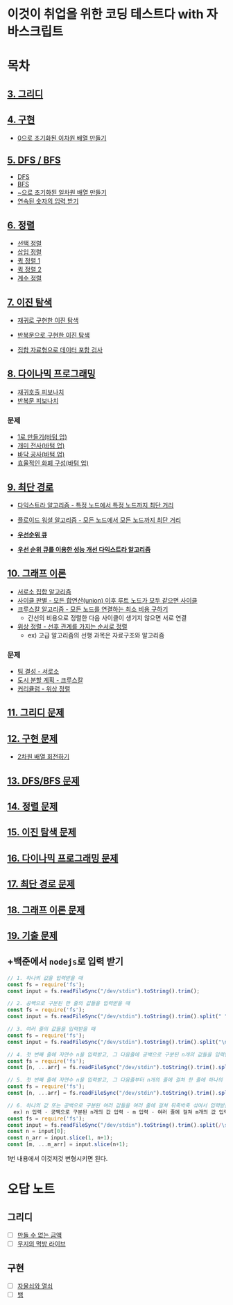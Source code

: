 # 이것이 취업을 위한 코딩 테스트다 with 자바스크립트

# 목차

## [3. 그리디](3/)

## [4. 구현](4/)

- [0으로 초기화된 이차원 배열 만들기](4/4-4.js)

## [5. DFS / BFS](5/)

- [DFS](5/5-8.js)
- [BFS](5/5-9.js)
- [~으로 초기화된 일차원 배열 만들기](5/5-8.js)
- [연속된 숫자의 입력 받기](5/5-10.js)

## [6. 정렬](6/)

- [선택 정렬](6/6-1.js)
- [삽입 정렬](6/6-2.js)
- [퀵 정렬 1](6/6-4.js)
- [퀵 정렬 2](6/6-5.js)
- [계수 정렬](6/6-6.js)

## [7. 이진 탐색](7/)

- [재귀로 구현한 이진 탐색](7/7-2.js)
- [반복문으로 구현한 이진 탐색](7/7-3.js)

- [집합 자료형으로 데이터 포함 검사](7/7-7.js)

## [8. 다이나믹 프로그래밍](8/)

- [재귀호출 피보나치](8/8-2.js)
- [반복문 피보나치](8/8-4.js)

### 문제

- [1로 만들기(바텀 업)](8/8-5.js)
- [개미 전사(바텀 업)](8/8-6.js)
- [바닥 공사(바텀 업)](8/8-7.js)
- [효율적인 화폐 구성(바텀 업)](8/8-8.js)

## [9. 최단 경로](9/)

- [다익스트라 알고리즘 - 특정 노드에서 특정 노드까지 최단 거리](9/9-1.js)
- [플로이드 워셜 알고리즘 - 모든 노드에서 모든 노드까지 최단 거리](9/9-3.js)

- [**우선순위 큐**](9/PriorityQueue.js)
- [**우선 순위 큐를 이용한 성능 개선 다익스트라 알고리즘**](9/9-2.js)

## [10. 그래프 이론](10/)

- [서로소 집합 알고리즘](10/10-3.js)
- [사이클 판별 - 모든 합연산(union) 이후 루트 노드가 모두 같으면 사이클](10/10-4.js)
- [크루스칼 알고리즘 - 모든 노드를 연결하는 최소 비용 구하기](10/10-5.js)
  - 간선의 비용으로 정렬한 다음 사이클이 생기지 않으면 서로 연결
- [위상 정렬 - 선후 관계를 가지는 순서로 정렬](10/10-6.js)
  - ex) 고급 알고리즘의 선행 과목은 자료구조와 알고리즘

### 문제

- [팀 결성 - 서로소](10/10-7.js)
- [도시 분할 계획 - 크루스칼](10/10-8.js)
- [커리큘럼 - 위상 정렬](10/10-9.js)

## [11. 그리디 문제](11/)

## [12. 구현 문제](12/)

- [2차원 배열 회전하기](https://github.com/CaesiumY/js-for-coding-test/blob/604822ab38a67531f4f91f7ae4d86c82a948d2ca/12/10.js#L7-L8)

## [13. DFS/BFS 문제](13/)

## [14. 정렬 문제](14/)

## [15. 이진 탐색 문제](15/)

## [16. 다이나믹 프로그래밍 문제](16/)

## [17. 최단 경로 문제](17/)

## [18. 그래프 이론 문제](18/)

## [19. 기출 문제](19/)

## +백준에서 `nodejs`로 입력 받기

```js
// 1. 하나의 값을 입력받을 때
const fs = require('fs');
const input = fs.readFileSync("/dev/stdin").toString().trim();

// 2. 공백으로 구분된 한 줄의 값들을 입력받을 때
const fs = require('fs');
const input = fs.readFileSync("/dev/stdin").toString().trim().split(" ");

// 3. 여러 줄의 값들을 입력받을 때
const fs = require('fs');
const input = fs.readFileSync("/dev/stdin").toString().trim().split("\n");

// 4. 첫 번째 줄에 자연수 n을 입력받고, 그 다음줄에 공백으로 구분된 n개의 값들을 입력받을 때
const fs = require('fs');
const [n, ...arr] = fs.readFileSync("/dev/stdin").toString().trim().split(/\s/);

// 5. 첫 번째 줄에 자연수 n을 입력받고, 그 다음줄부터 n개의 줄에 걸쳐 한 줄에 하나의 값을 입력받을 때
const fs = require('fs');
const [n, ...arr] = fs.readFileSync("/dev/stdin").toString().trim().split("\n");

// 6. 하나의 값 또는 공백으로 구분된 여러 값들을 여러 줄에 걸쳐 뒤죽박죽 섞여서 입력받을 때
  ex) n 입력 - 공백으로 구분된 n개의 값 입력 - m 입력 - 여러 줄에 걸쳐 m개의 값 입력
const fs = require('fs');
const input = fs.readFileSync("/dev/stdin").toString().trim().split(/\s/);
const n = input[0];
const n_arr = input.slice(1, n+1);
const [m, ...m_arr] = input.slice(n+1);
```

1번 내용에서 이것저것 변형시키면 된다.

# 오답 노트

## 그리디

- [ ] [만들 수 없는 금액](./11/3.js)
- [ ] [무지의 먹방 라이브](./11/6.js)

## 구현

- [ ] [자물쇠와 열쇠](./12/10.js)
- [ ] [뱀](./12/11.js)
